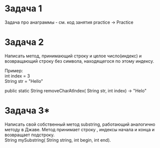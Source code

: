 # Задача 1  
Задача про анаграммы - см. код занятия  practice -> Practice

# Задача 2  
Написать метод, принимающий строку и целое число(индекс) и возвращающий строку без символа, находящегося по этому индексу.
    
Пример:    
int index = 3  
String str = "Hello"

public static String removeCharAtIndex( String str, int index) -> "Helo"


  
# Задача 3*
Написать свой собственный метод substring,  работающий аналогично методу в Джаве. Метод принимает строку , 
индексы начала и конца и возвращает подстроку.  
 String mySubstring( String string, int begin, int end).  










